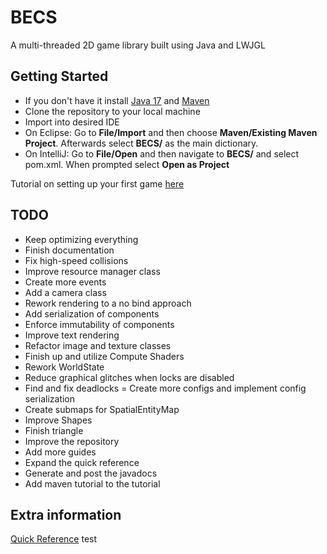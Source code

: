 # BECS
A multi-threaded 2D game library built using Java and LWJGL
## Getting Started
- If you don't have it install [Java 17](https://www.oracle.com/java/technologies/javase/jdk17-archive-downloads.html) and [Maven](https://maven.apache.org/download.cgi)
- Clone the repository to your local machine
- Import into desired IDE
- On Eclipse: Go to **File/Import** and then choose **Maven/Existing Maven Project**. Afterwards select **BECS/** as the main dictionary.
- On IntelliJ: Go to **File/Open** and then navigate to **BECS/** and select pom.xml. When prompted select **Open as Project**

Tutorial on setting up your first game [here](Information/BUILD-GAME.MD)

## TODO
- Keep optimizing everything
- Finish documentation
- Fix high-speed collisions
- Improve resource manager class
- Create more events
- Add a camera class
- Rework rendering to a no bind approach
- Add serialization of components
- Enforce immutability of components
- Improve text rendering
- Refactor image and texture classes
- Finish up and utilize Compute Shaders
- Rework WorldState
- Reduce graphical glitches when locks are disabled
- Find and fix deadlocks
= Create more configs and implement config serialization
- Create submaps for SpatialEntityMap
- Improve Shapes
- Finish triangle
- Improve the repository
- Add more guides
- Expand the quick reference
- Generate and post the javadocs
- Add maven tutorial to the tutorial

## Extra information
[Quick Reference](Information/QUICKGUIDE.MD)
test
